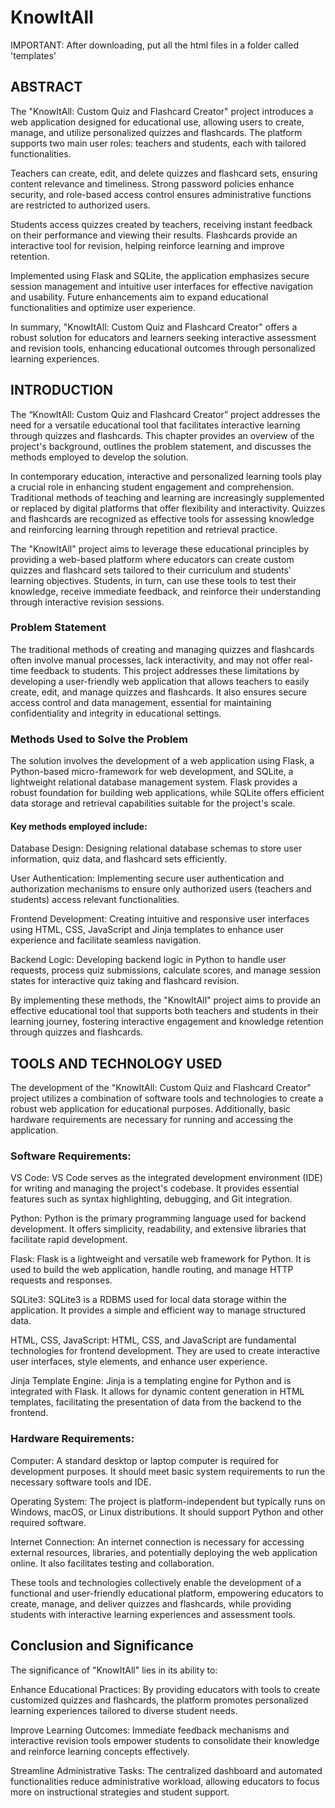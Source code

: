 # KnowItAll

IMPORTANT: After downloading, put all the html files in a folder called 'templates'

## ABSTRACT
The "KnowItAll: Custom Quiz and Flashcard Creator" project introduces a web application designed for educational use, allowing users to create, manage, and utilize personalized quizzes and flashcards. The platform supports two main user roles: teachers and students, each with tailored functionalities.

Teachers can create, edit, and delete quizzes and flashcard sets, ensuring content relevance and timeliness. Strong password policies enhance security, and role-based access control ensures administrative functions are restricted to authorized users.

Students access quizzes created by teachers, receiving instant feedback on their performance and viewing their results. Flashcards provide an interactive tool for revision, helping reinforce learning and improve retention.

Implemented using Flask and SQLite, the application emphasizes secure session management and intuitive user interfaces for effective navigation and usability. Future enhancements aim to expand educational functionalities and optimize user experience.

In summary, "KnowItAll: Custom Quiz and Flashcard Creator" offers a robust solution for educators and learners seeking interactive assessment and revision tools, enhancing educational outcomes through personalized learning experiences.

## INTRODUCTION
The “KnowItAll: Custom Quiz and Flashcard Creator” project addresses the need for a versatile educational tool that facilitates interactive learning through quizzes and flashcards. This chapter provides an overview of the project's background, outlines the problem statement, and discusses the methods employed to develop the solution.

In contemporary education, interactive and personalized learning tools play a crucial role in enhancing student engagement and comprehension. Traditional methods of teaching and learning are increasingly supplemented or replaced by digital platforms that offer flexibility and interactivity. Quizzes and flashcards are recognized as effective tools for assessing knowledge and reinforcing learning through repetition and retrieval practice.

The "KnowItAll" project aims to leverage these educational principles by providing a web-based platform where educators can create custom quizzes and flashcard sets tailored to their curriculum and students' learning objectives. Students, in turn, can use these tools to test their knowledge, receive immediate feedback, and reinforce their understanding through interactive revision sessions.
### Problem Statement
The traditional methods of creating and managing quizzes and flashcards often involve manual processes, lack interactivity, and may not offer real-time feedback to students. This project addresses these limitations by developing a user-friendly web application that allows teachers to easily create, edit, and manage quizzes and flashcards. It also ensures secure access control and data management, essential for maintaining confidentiality and integrity in educational settings.
### Methods Used to Solve the Problem
The solution involves the development of a web application using Flask, a Python-based micro-framework for web development, and SQLite, a lightweight relational database management system. Flask provides a robust foundation for building web applications, while SQLite offers efficient data storage and retrieval capabilities suitable for the project's scale.
#### Key methods employed include:
Database Design: Designing relational database schemas to store user information, quiz data, and flashcard sets efficiently.

User Authentication: Implementing secure user authentication and authorization mechanisms to ensure only authorized users (teachers and students) access relevant functionalities.

Frontend Development: Creating intuitive and responsive user interfaces using HTML, CSS, JavaScript and Jinja templates to enhance user experience and facilitate seamless navigation.

Backend Logic: Developing backend logic in Python to handle user requests, process quiz submissions, calculate scores, and manage session states for interactive quiz taking and flashcard revision.

By implementing these methods, the "KnowItAll" project aims to provide an effective educational tool that supports both teachers and students in their learning journey, fostering interactive engagement and knowledge retention through quizzes and flashcards.

## TOOLS AND TECHNOLOGY USED
The development of the "KnowItAll: Custom Quiz and Flashcard Creator" project utilizes a combination of software tools and technologies to create a robust web application for educational purposes. Additionally, basic hardware requirements are necessary for running and accessing the application.
### Software Requirements:
VS Code: VS Code serves as the integrated development environment (IDE) for writing and managing the project's codebase. It provides essential features such as syntax highlighting, debugging, and Git integration.

Python: Python is the primary programming language used for backend development. It offers simplicity, readability, and extensive libraries that facilitate rapid development.

Flask: Flask is a lightweight and versatile web framework for Python. It is used to build the web application, handle routing, and manage HTTP requests and responses.

SQLite3: SQLite3 is a RDBMS used for local data storage within the application. It provides a simple and efficient way to manage structured data.

HTML, CSS, JavaScript: HTML, CSS, and JavaScript are fundamental technologies for frontend development. They are used to create interactive user interfaces, style elements, and enhance user experience.

Jinja Template Engine: Jinja is a templating engine for Python and is integrated with Flask. It allows for dynamic content generation in HTML templates, facilitating the presentation of data from the backend to the frontend.
### Hardware Requirements:
Computer: A standard desktop or laptop computer is required for development purposes. It should meet basic system requirements to run the necessary software tools and IDE.

Operating System: The project is platform-independent but typically runs on Windows, macOS, or Linux distributions. It should support Python and other required software.

Internet Connection: An internet connection is necessary for accessing external resources, libraries, and potentially deploying the web application online. It also facilitates testing and collaboration.

These tools and technologies collectively enable the development of a functional and user-friendly educational platform, empowering educators to create, manage, and deliver quizzes and flashcards, while providing students with interactive learning experiences and assessment tools.

## Conclusion and Significance
The significance of "KnowItAll" lies in its ability to:

Enhance Educational Practices: By providing educators with tools to create customized quizzes and flashcards, the platform promotes personalized learning experiences tailored to diverse student needs.

Improve Learning Outcomes: Immediate feedback mechanisms and interactive revision tools empower students to consolidate their knowledge and reinforce learning concepts effectively.

Streamline Administrative Tasks: The centralized dashboard and automated functionalities reduce administrative workload, allowing educators to focus more on instructional strategies and student support.
